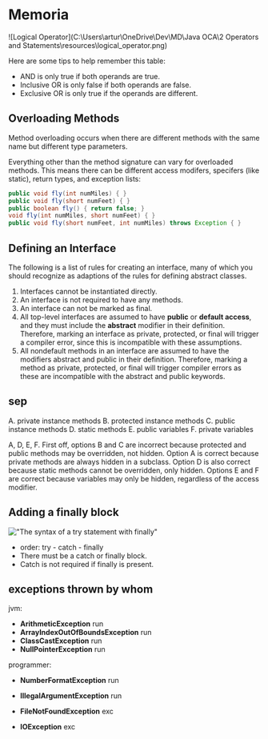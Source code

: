 # Memoria

![Logical Operator](C:\Users\artur\OneDrive\Dev\MD\Java OCA\2 Operators and Statements\resources\logical_operator.png)

Here are some tips to help remember this table:

* AND is only true if both operands are true.
* Inclusive OR is only false if both operands are false. 
* Exclusive OR is only true if the operands are different.

## Overloading Methods

Method overloading occurs when there are different methods with the same name but different type parameters.

Everything other than the method signature can vary for overloaded methods. This means there can be different access modifers, specifers (like static), return types, and exception lists:

```Java
public void fly(int numMiles) { }
public void fly(short numFeet) { }
public boolean fly() { return false; }
void fly(int numMiles, short numFeet) { }
public void fly(short numFeet, int numMiles) throws Exception { }
```

## Defining an Interface

The following is a list of rules for creating an interface, many of which you should recognize as adaptions of the rules for defining abstract classes.

1. Interfaces cannot be instantiated directly.
1. An interface is not required to have any methods.
1. An interface can not be marked as final.
1. All top-level interfaces are assumed to have **public** or **default access**, and they must include the **abstract** modifier in their definition. Therefore, marking an interface as private, protected, or final will trigger a compiler error, since this is incompatible with these assumptions.
1. All nondefault methods in an interface are assumed to have the modifiers abstract and public in their definition. Therefore, marking a method as private, protected, or final will trigger compiler errors as these are incompatible with the abstract and public keywords.

## sep

A. private instance methods
B. protected instance methods
C. public instance methods
D. static methods
E. public variables
F. private variables

A, D, E, F. First off, options B and C are incorrect because protected and public methods
may be overridden, not hidden. Option A is correct because private methods are
always hidden in a subclass. Option D is also correct because static methods cannot
be overridden, only hidden. Options E and F are correct because variables may only be
hidden, regardless of the access modifier.

## Adding a finally block

!["The syntax of a try statement with finally"](resources/exceptions_finally.png)

- order: try - catch - finally
- There must be a catch or finally block.
- Catch is not required if finally is present.

## exceptions thrown by whom

jvm:

- **ArithmeticException** run
- **ArrayIndexOutOfBoundsException** run
- **ClassCastException** run
- **NullPointerException** run

programmer:

- **NumberFormatException** run
- **IllegalArgumentException** run

- **FileNotFoundException** exc
- **IOException** exc
